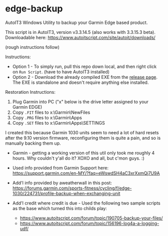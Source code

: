 # edge-backup

AutoIT3 Windows Utility to backup your Garmin Edge based product.

This script is in AutoIT3, version v3.3.14.5 (also works with 3.3.15.3 beta).  Downloadable here:  <https://www.autoitscript.com/site/autoit/downloads/>

(rough instructions follow)

Instructions:

* Option 1 - To simply run, pull this repo down local, and then right click on `Run Script`.  (have to have AutoIT3 installed)
* Option 2 - Download the already compiled EXE from the [release page](https://github.com/admiraljkb/edge-backup/releases).  The EXE is standalone and doesn't require anything else installed.

Restoration Instructions:
1. Plug Garmin into PC  ("x" below is the drive letter assigned to your Garmin EDGE)
1. Copy `.FIT` files to x:\Garmin\NewFiles
1. Copy `.PRG` files to x:\Garmin\Apps
1. Copy `.SET` files to x:\Garmin\Apps\SETTINGS

I created this because Garmin 1030 units seem to need a lot of hard resets after the 9.10 version firmware, reconfiguring them is quite a pain, and so is manually backing them up.

* Garmin - getting a working version of this util only took me roughly 4 hours.  Why couldn't y'all do it?  XOXO and all, but c'mon guys.  :)
* Used info provided from Garmin Support here: <https://support.garmin.com/en-MY/?faq=eWswdSH4aC3xrXxmQj7U9A>
* Add'l info provided by aweatherwall in this post: <https://forums.garmin.com/sports-fitness/cycling/f/edge-1030/224731/profile-backup-when-exchanging-unit> 

* Add'l credit where credit is due - Used the following two sample scripts as the base which turned this into childs play:

  * <https://www.autoitscript.com/forum/topic/190705-backup-your-files/>
  * <https://www.autoitscript.com/forum/topic/156196-log4a-a-logging-udf/>
